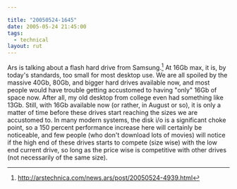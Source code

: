```yaml
---

title: "20050524-1645"
date: 2005-05-24 21:45:00
tags:
  - technical
layout: rut
---
```


Ars is talking about a flash hard drive from Samsung.[^1] At 16Gb
max, it is, by today's standards, too small for most desktop use.
We are all spoiled by the massive 40Gb, 80Gb, and bigger hard drives
available now, and most people would have trouble getting accustomed
to having "only" 16Gb of space now.  After all, my old desktop from
college even had something like 13Gb.  Still, with 16Gb available
now (or rather, in August or so), it is only a matter of time
before these drives start reaching the sizes we are accustomed to.
In many modern systems, the disk i/o is a significant choke point, so
a 150 percent performance increase here will certainly be noticeable,
and few people (who don't download lots of movies) will notice if
the high end of these drives starts to compete (size wise) with
the low end current drive, so long as the price wise is competitive
with other drives (not necessarily of the same size).

[^1]: <http://arstechnica.com/news.ars/post/20050524-4939.html>

